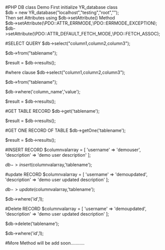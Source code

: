 #PHP DB class Demo
First initialize YR_database class <br>
$db = new YR_database("localhost","testing","root",""); <br>
Then set Attributes using $db->setAttribute() Method <br>
$db->setAttribute(\PDO::ATTR_ERRMODE,\PDO::ERRMODE_EXCEPTION); <br>
$db->setAttribute(\PDO::ATTR_DEFAULT_FETCH_MODE,\PDO::FETCH_ASSOC); <br>

#SELECT QUERY
$db->select("column1,column2,column3");

$db->from("tablename");

$result = $db->results();

#where clause 
$db->select("column1,column2,column3");

$db->from("tablename");

$db->where('column_name','value');

$result = $db->results();

#GET TABLE RECORD
$db->get('tablename');

$result = $db->results();

#GET ONE RECORD OF TABLE
$db->getOne('tablename');

$result = $db->results();

#INSERT RECORD
$columnvalarray = [
	'username' => 'demouser',
	'description' => 'demo user description'
];

$db->insert($columnvalarray,'tablename');

#update RECORD
$columnvalarray = [
	'username' => 'demoupdated',
	'description' => 'demo user updated description'
];

$db->update($columnvalarray,'tablename');

$db->where('id',1);

#Delete RECORD
$columnvalarray = [
	'username' => 'demoupdated',
	'description' => 'demo user updated description'
];

$db->delete('tablename');

$db->where('id',1);

#More Method will be add soon........... 